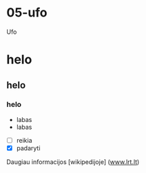 # 05-ufo
Ufo
# helo
## helo
### helo
- labas 
- labas 
- [ ] reikia
- [x] padaryti

Daugiau informacijos [wikipedijoje] (www.lrt.lt)
